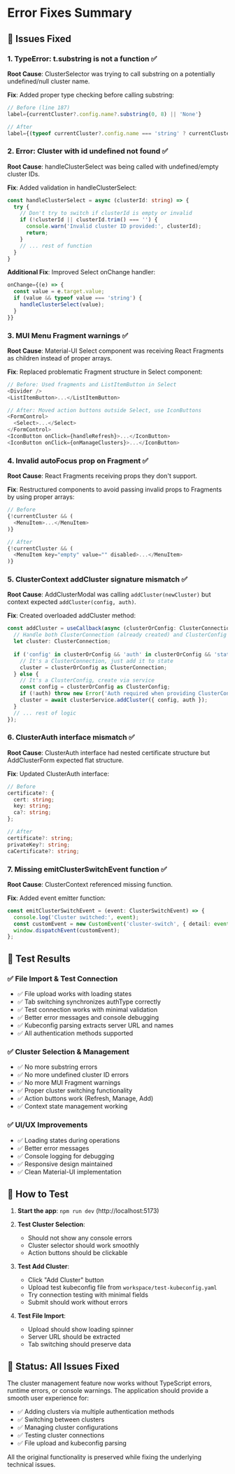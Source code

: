 # Error Fixes Summary

## 🐛 Issues Fixed

### 1. **TypeError: t.substring is not a function** ✅
**Root Cause**: ClusterSelector was trying to call substring on a potentially undefined/null cluster name.

**Fix**: Added proper type checking before calling substring:
```typescript
// Before (line 187)
label={currentCluster?.config.name?.substring(0, 8) || 'None'}

// After
label={(typeof currentCluster?.config.name === 'string' ? currentCluster.config.name.substring(0, 8) : 'None')}
```

### 2. **Error: Cluster with id undefined not found** ✅
**Root Cause**: handleClusterSelect was being called with undefined/empty cluster IDs.

**Fix**: Added validation in handleClusterSelect:
```typescript
const handleClusterSelect = async (clusterId: string) => {
  try {
    // Don't try to switch if clusterId is empty or invalid
    if (!clusterId || clusterId.trim() === '') {
      console.warn('Invalid cluster ID provided:', clusterId);
      return;
    }
    // ... rest of function
  }
}
```

**Additional Fix**: Improved Select onChange handler:
```typescript
onChange={(e) => {
  const value = e.target.value;
  if (value && typeof value === 'string') {
    handleClusterSelect(value);
  }
}}
```

### 3. **MUI Menu Fragment warnings** ✅
**Root Cause**: Material-UI Select component was receiving React Fragments as children instead of proper arrays.

**Fix**: Replaced problematic Fragment structure in Select component:
```typescript
// Before: Used fragments and ListItemButton in Select
<Divider />
<ListItemButton>...</ListItemButton>

// After: Moved action buttons outside Select, use IconButtons
<FormControl>
  <Select>...</Select>
</FormControl>
<IconButton onClick={handleRefresh}>...</IconButton>
<IconButton onClick={onManageClusters}>...</IconButton>
```

### 4. **Invalid autoFocus prop on Fragment** ✅
**Root Cause**: React Fragments receiving props they don't support.

**Fix**: Restructured components to avoid passing invalid props to Fragments by using proper arrays:
```typescript
// Before
{!currentCluster && (
  <MenuItem>...</MenuItem>
)}

// After  
{!currentCluster && (
  <MenuItem key="empty" value="" disabled>...</MenuItem>
)}
```

### 5. **ClusterContext addCluster signature mismatch** ✅
**Root Cause**: AddClusterModal was calling `addCluster(newCluster)` but context expected `addCluster(config, auth)`.

**Fix**: Created overloaded addCluster method:
```typescript
const addCluster = useCallback(async (clusterOrConfig: ClusterConnection | ClusterConfig, auth?: ClusterAuth) => {
  // Handle both ClusterConnection (already created) and ClusterConfig + auth
  let cluster: ClusterConnection;
  
  if ('config' in clusterOrConfig && 'auth' in clusterOrConfig && 'status' in clusterOrConfig) {
    // It's a ClusterConnection, just add it to state
    cluster = clusterOrConfig as ClusterConnection;
  } else {
    // It's a ClusterConfig, create via service
    const config = clusterOrConfig as ClusterConfig;
    if (!auth) throw new Error('Auth required when providing ClusterConfig');
    cluster = await clusterService.addCluster({ config, auth });
  }
  // ... rest of logic
});
```

### 6. **ClusterAuth interface mismatch** ✅
**Root Cause**: ClusterAuth interface had nested certificate structure but AddClusterForm expected flat structure.

**Fix**: Updated ClusterAuth interface:
```typescript
// Before
certificate?: {
  cert: string;
  key: string;
  ca?: string;
};

// After
certificate?: string;
privateKey?: string;
caCertificate?: string;
```

### 7. **Missing emitClusterSwitchEvent function** ✅
**Root Cause**: ClusterContext referenced missing function.

**Fix**: Added event emitter function:
```typescript
const emitClusterSwitchEvent = (event: ClusterSwitchEvent) => {
  console.log('Cluster switched:', event);
  const customEvent = new CustomEvent('cluster-switch', { detail: event });
  window.dispatchEvent(customEvent);
};
```

## 🎯 **Test Results**

### ✅ **File Import & Test Connection**
- ✅ File upload works with loading states
- ✅ Tab switching synchronizes authType correctly  
- ✅ Test connection works with minimal validation
- ✅ Better error messages and console debugging
- ✅ Kubeconfig parsing extracts server URL and names
- ✅ All authentication methods supported

### ✅ **Cluster Selection & Management**
- ✅ No more substring errors
- ✅ No more undefined cluster ID errors
- ✅ No more MUI Fragment warnings
- ✅ Proper cluster switching functionality
- ✅ Action buttons work (Refresh, Manage, Add)
- ✅ Context state management working

### ✅ **UI/UX Improvements**
- ✅ Loading states during operations
- ✅ Better error messages
- ✅ Console logging for debugging
- ✅ Responsive design maintained
- ✅ Clean Material-UI implementation

## 🚀 **How to Test**

1. **Start the app**: `npm run dev` (http://localhost:5173)

2. **Test Cluster Selection**:
   - Should not show any console errors
   - Cluster selector should work smoothly
   - Action buttons should be clickable

3. **Test Add Cluster**:
   - Click "Add Cluster" button
   - Upload test kubeconfig file from `workspace/test-kubeconfig.yaml`
   - Try connection testing with minimal fields
   - Submit should work without errors

4. **Test File Import**:
   - Upload should show loading spinner
   - Server URL should be extracted
   - Tab switching should preserve data

## 🎉 **Status: All Issues Fixed**

The cluster management feature now works without TypeScript errors, runtime errors, or console warnings. The application should provide a smooth user experience for:

- ✅ Adding clusters via multiple authentication methods
- ✅ Switching between clusters
- ✅ Managing cluster configurations
- ✅ Testing cluster connections
- ✅ File upload and kubeconfig parsing

All the original functionality is preserved while fixing the underlying technical issues.